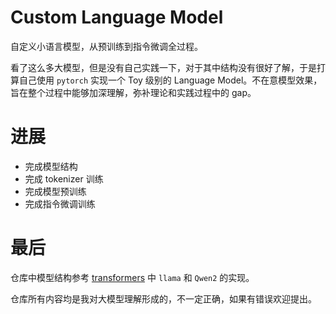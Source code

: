 # Custom Language Model

自定义小语言模型，从预训练到指令微调全过程。

看了这么多大模型，但是没有自己实践一下，对于其中结构没有很好了解，于是打算自己使用 `pytorch` 实现一个 Toy 级别的 Language Model。不在意模型效果，旨在整个过程中能够加深理解，弥补理论和实践过程中的 gap。

# 进展

- 完成模型结构
- 完成 tokenizer 训练
- 完成模型预训练
- 完成指令微调训练

# 最后

仓库中模型结构参考 [transformers](https://github.com/huggingface/transformers/tree/main) 中 `llama` 和 `Qwen2` 的实现。

仓库所有内容均是我对大模型理解形成的，不一定正确，如果有错误欢迎提出。